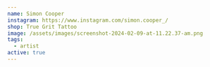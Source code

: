```yaml
---
name: Simon Cooper
instagram: https://www.instagram.com/simon.cooper_/
shop: True Grit Tattoo
image: /assets/images/screenshot-2024-02-09-at-11.22.37-am.png
tags:
  - artist
active: true
---
```

